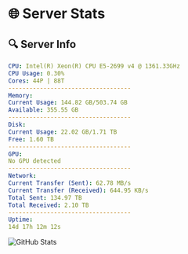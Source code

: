 # 🌐 Server Stats
## 🔍 Server Info
```yaml
CPU: Intel(R) Xeon(R) CPU E5-2699 v4 @ 1361.33GHz
CPU Usage: 0.30%
Cores: 44P | 88T
-----------------------------------
Memory:
Current Usage: 144.82 GB/503.74 GB
Available: 355.55 GB
-----------------------------------
Disk:
Current Usage: 22.02 GB/1.71 TB
Free: 1.60 TB
-----------------------------------
GPU:
No GPU detected
-----------------------------------
Network:
Current Transfer (Sent): 62.78 MB/s
Current Transfer (Received): 644.95 KB/s
Total Sent: 134.97 TB
Total Received: 2.10 TB
-----------------------------------
Uptime:
14d 17h 12m 12s
```
![GitHub Stats](https://img.shields.io/badge/Updated-2025-02-22_15:55:30-blue)